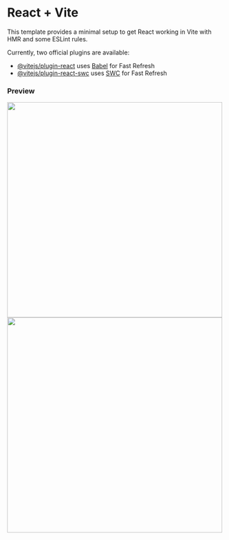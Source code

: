 # React + Vite

This template provides a minimal setup to get React working in Vite with HMR and some ESLint rules.

Currently, two official plugins are available:

- [@vitejs/plugin-react](https://github.com/vitejs/vite-plugin-react/blob/main/packages/plugin-react/README.md) uses [Babel](https://babeljs.io/) for Fast Refresh
- [@vitejs/plugin-react-swc](https://github.com/vitejs/vite-plugin-react-swc) uses [SWC](https://swc.rs/) for Fast Refresh

<h3>Preview</h3>
<img src="https://github.com/user-attachments/assets/a7dd185b-a76c-4b2e-ad3b-379100aceab1" width="500"/>
<img src="https://github.com/user-attachments/assets/2dfaea68-afc9-4b2f-acfb-89b8a81d6bb7" width="500"/>
